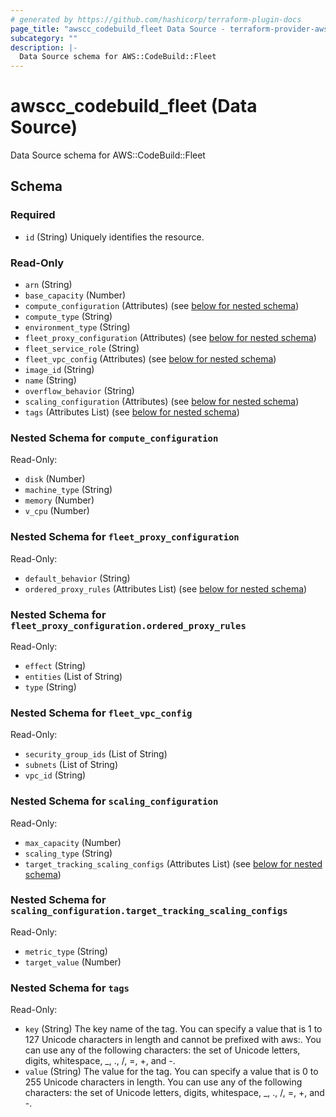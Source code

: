 ```yaml
---
# generated by https://github.com/hashicorp/terraform-plugin-docs
page_title: "awscc_codebuild_fleet Data Source - terraform-provider-awscc"
subcategory: ""
description: |-
  Data Source schema for AWS::CodeBuild::Fleet
---
```


# awscc_codebuild_fleet (Data Source)

Data Source schema for AWS::CodeBuild::Fleet



<!-- schema generated by tfplugindocs -->
## Schema

### Required

- `id` (String) Uniquely identifies the resource.

### Read-Only

- `arn` (String)
- `base_capacity` (Number)
- `compute_configuration` (Attributes) (see [below for nested schema](#nestedatt--compute_configuration))
- `compute_type` (String)
- `environment_type` (String)
- `fleet_proxy_configuration` (Attributes) (see [below for nested schema](#nestedatt--fleet_proxy_configuration))
- `fleet_service_role` (String)
- `fleet_vpc_config` (Attributes) (see [below for nested schema](#nestedatt--fleet_vpc_config))
- `image_id` (String)
- `name` (String)
- `overflow_behavior` (String)
- `scaling_configuration` (Attributes) (see [below for nested schema](#nestedatt--scaling_configuration))
- `tags` (Attributes List) (see [below for nested schema](#nestedatt--tags))

<a id="nestedatt--compute_configuration"></a>
### Nested Schema for `compute_configuration`

Read-Only:

- `disk` (Number)
- `machine_type` (String)
- `memory` (Number)
- `v_cpu` (Number)


<a id="nestedatt--fleet_proxy_configuration"></a>
### Nested Schema for `fleet_proxy_configuration`

Read-Only:

- `default_behavior` (String)
- `ordered_proxy_rules` (Attributes List) (see [below for nested schema](#nestedatt--fleet_proxy_configuration--ordered_proxy_rules))

<a id="nestedatt--fleet_proxy_configuration--ordered_proxy_rules"></a>
### Nested Schema for `fleet_proxy_configuration.ordered_proxy_rules`

Read-Only:

- `effect` (String)
- `entities` (List of String)
- `type` (String)



<a id="nestedatt--fleet_vpc_config"></a>
### Nested Schema for `fleet_vpc_config`

Read-Only:

- `security_group_ids` (List of String)
- `subnets` (List of String)
- `vpc_id` (String)


<a id="nestedatt--scaling_configuration"></a>
### Nested Schema for `scaling_configuration`

Read-Only:

- `max_capacity` (Number)
- `scaling_type` (String)
- `target_tracking_scaling_configs` (Attributes List) (see [below for nested schema](#nestedatt--scaling_configuration--target_tracking_scaling_configs))

<a id="nestedatt--scaling_configuration--target_tracking_scaling_configs"></a>
### Nested Schema for `scaling_configuration.target_tracking_scaling_configs`

Read-Only:

- `metric_type` (String)
- `target_value` (Number)



<a id="nestedatt--tags"></a>
### Nested Schema for `tags`

Read-Only:

- `key` (String) The key name of the tag. You can specify a value that is 1 to 127 Unicode characters in length and cannot be prefixed with aws:. You can use any of the following characters: the set of Unicode letters, digits, whitespace, _, ., /, =, +, and -.
- `value` (String) The value for the tag. You can specify a value that is 0 to 255 Unicode characters in length. You can use any of the following characters: the set of Unicode letters, digits, whitespace, _, ., /, =, +, and -.
